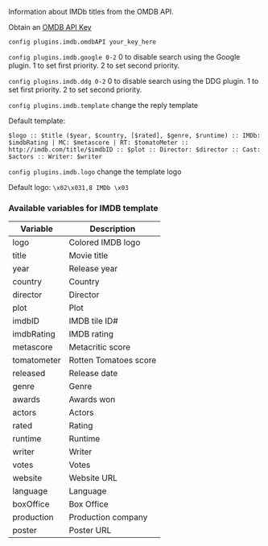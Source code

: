 Information about IMDb titles from the OMDB API.

Obtain an [OMDB API Key](https://omdbapi.com/apikey.aspx)

`config plugins.imdb.omdbAPI your_key_here`

`config plugins.imdb.google 0-2` 0 to disable search using the Google plugin. 1 to set first priority. 2 to set second priority.

`config plugins.imdb.ddg 0-2` 0 to disable search using the DDG plugin. 1 to set first priority. 2 to set second priority.

`config plugins.imdb.template` change the reply template

Default template:
 
`$logo :: $title ($year, $country, [$rated], $genre, $runtime) :: IMDb: $imdbRating | MC: $metascore | RT: $tomatoMeter :: http://imdb.com/title/$imdbID :: $plot :: Director: $director :: Cast: $actors :: Writer: $writer`

`config plugins.imdb.logo` change the template logo

Default logo: `\x02\x031,8 IMDb \x03`

### Available variables for IMDB template ###

Variable       | Description
---------------|------------
logo           | Colored IMDB logo
title          | Movie title
year           | Release year
country        | Country
director       | Director
plot           | Plot
imdbID         | IMDB tile ID#
imdbRating     | IMDB rating
metascore      | Metacritic score
tomatometer    | Rotten Tomatoes score
released       | Release date
genre          | Genre
awards         | Awards won
actors         | Actors
rated          | Rating
runtime        | Runtime
writer         | Writer
votes          | Votes
website        | Website URL
language       | Language
boxOffice      | Box Office
production     | Production company
poster         | Poster URL